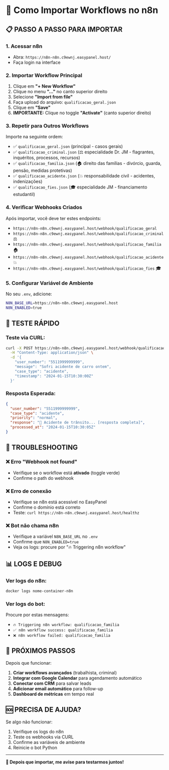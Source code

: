 # 🚀 Como Importar Workflows no n8n

## 📋 PASSO A PASSO PARA IMPORTAR

### 1. Acessar n8n
- Abra: `https://n8n-n8n.c9ewnj.easypanel.host/`
- Faça login na interface

### 2. Importar Workflow Principal
1. Clique em **"+ New Workflow"**
2. Clique no menu **"..."** no canto superior direito
3. Selecione **"Import from file"**
4. Faça upload do arquivo: `qualificacao_geral.json`
5. Clique em **"Save"** 
6. **IMPORTANTE:** Clique no toggle **"Activate"** (canto superior direito)

### 3. Repetir para Outros Workflows
Importe na seguinte ordem:
- ✅ `qualificacao_geral.json` (principal - casos gerais)
- ✅ `qualificacao_criminal.json` (⚖️ especialidade Dr. JM - flagrantes, inquéritos, processos, recursos)
- ✅ `qualificacao_familia.json` (🏠 direito das famílias - divórcio, guarda, pensão, medidas protetivas)  
- ✅ `qualificacao_acidente.json` (💥 responsabilidade civil - acidentes, indenizações)
- ✅ `qualificacao_fies.json` (🎓 especialidade JM - financiamento estudantil)

### 4. Verificar Webhooks Criados
Após importar, você deve ter estes endpoints:
- `https://n8n-n8n.c9ewnj.easypanel.host/webhook/qualificacao_geral`
- `https://n8n-n8n.c9ewnj.easypanel.host/webhook/qualificacao_criminal` ⚖️
- `https://n8n-n8n.c9ewnj.easypanel.host/webhook/qualificacao_familia` 🏠
- `https://n8n-n8n.c9ewnj.easypanel.host/webhook/qualificacao_acidente` 💥
- `https://n8n-n8n.c9ewnj.easypanel.host/webhook/qualificacao_fies` 🎓

### 5. Configurar Variável de Ambiente
No seu `.env`, adicione:
```bash
N8N_BASE_URL=https://n8n-n8n.c9ewnj.easypanel.host
N8N_ENABLED=true
```

## 🧪 TESTE RÁPIDO

### Teste via CURL:
```bash
curl -X POST https://n8n-n8n.c9ewnj.easypanel.host/webhook/qualificacao_geral \
  -H "Content-Type: application/json" \
  -d '{
    "user_number": "5511999999999",
    "message": "Sofri acidente de carro ontem",
    "case_type": "acidente",
    "timestamp": "2024-01-15T10:30:00Z"
  }'
```

### Resposta Esperada:
```json
{
  "user_number": "5511999999999",
  "case_type": "acidente", 
  "priority": "normal",
  "response": "🚗 Acidente de trânsito... [resposta completa]",
  "processed_at": "2024-01-15T10:30:05Z"
}
```

## 🔧 TROUBLESHOOTING

### ❌ Erro "Webhook not found"
- Verifique se o workflow está **ativado** (toggle verde)
- Confirme o path do webhook

### ❌ Erro de conexão
- Verifique se n8n está acessível no EasyPanel
- Confirme o domínio está correto
- Teste: `curl https://n8n-n8n.c9ewnj.easypanel.host/healthz`

### ❌ Bot não chama n8n
- Verifique a variável `N8N_BASE_URL` no `.env`
- Confirme que `N8N_ENABLED=true`
- Veja os logs: procure por "🔥 Triggering n8n workflow"

## 📊 LOGS E DEBUG

### Ver logs do n8n:
```bash
docker logs nome-container-n8n
```

### Ver logs do bot:
Procure por estas mensagens:
- `🔥 Triggering n8n workflow: qualificacao_familia`
- `✅ n8n workflow success: qualificacao_familia`
- `❌ n8n workflow failed: qualificacao_familia`

## 🎯 PRÓXIMOS PASSOS

Depois que funcionar:
1. **Criar workflows avançados** (trabalhista, criminal)
2. **Integrar com Google Calendar** para agendamento automático
3. **Conectar com CRM** para salvar leads
4. **Adicionar email automático** para follow-up
5. **Dashboard de métricas** em tempo real

## 🆘 PRECISA DE AJUDA?

Se algo não funcionar:
1. Verifique os logs do n8n
2. Teste os webhooks via CURL
3. Confirme as variáveis de ambiente
4. Reinicie o bot Python

---

**🚀 Depois que importar, me avise para testarmos juntos!**
